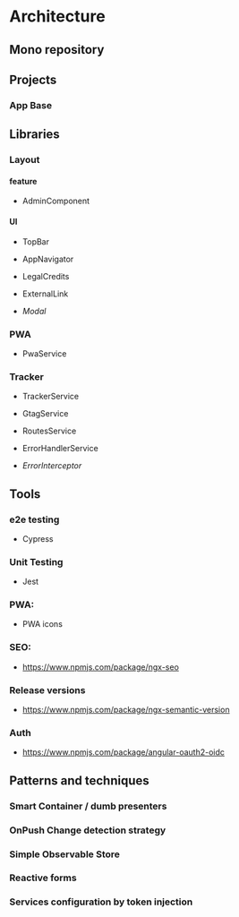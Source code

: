 # Architecture

## Mono repository


## Projects

### App Base

## Libraries

### Layout

#### feature

- AdminComponent

#### UI

- TopBar

- AppNavigator

- LegalCredits

- ExternalLink

- _Modal_

### PWA

- PwaService

### Tracker

- TrackerService

- GtagService

- RoutesService

- ErrorHandlerService

- _ErrorInterceptor_

## Tools

### e2e testing

- Cypress

### Unit Testing

- Jest

### PWA:

 - PWA icons

### SEO:

 - https://www.npmjs.com/package/ngx-seo

### Release versions

- https://www.npmjs.com/package/ngx-semantic-version

### Auth

- https://www.npmjs.com/package/angular-oauth2-oidc

## Patterns and techniques

### Smart Container / dumb presenters

### OnPush Change detection strategy

### Simple Observable Store

### Reactive forms

### Services configuration by token injection

###
